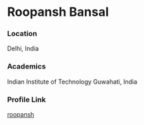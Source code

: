 # Roopansh Bansal

### Location

Delhi, India

### Academics

Indian Institute of Technology Guwahati, India

### Profile Link

[roopansh](https://github.com/roopansh)